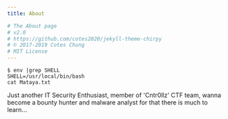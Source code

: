 ```yaml
---
title: About

# The About page
# v2.0
# https://github.com/cotes2020/jekyll-theme-chirpy
# © 2017-2019 Cotes Chung
# MIT License
---
```

```terminal
$ env |grep SHELL
SHELL=/usr/local/bin/bash
cat Mataya.txt
```
Just another IT Security Enthusiast, member of 'Cntr0llz' CTF team, wanna become a bounty hunter and malware analyst for that there is much to learn...

